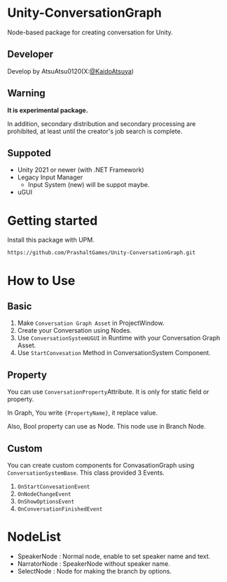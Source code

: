 # Unity-ConversationGraph
Node-based package for creating conversation for Unity.
## Developer
Develop by AtsuAtsu0120(X:[@KaidoAtsuya](https://twitter.com/KaidoAtsuya))
## Warning
**It is experimental package.**

In addition, secondary distribution and secondary processing are prohibited, at least until the creator's job search is complete.

## Suppoted
- Unity 2021 or newer (with .NET Framework)
- Legacy Input Manager
  - Input System (new) will be suppot maybe.
- uGUI
# Getting started
Install this package with UPM.

`https://github.com/PrashaltGames/Unity-ConversationGraph.git`
# How to Use
## Basic
1. Make `Conversation Graph Asset` in ProjectWindow.
2. Create your Conversation using Nodes.
3. Use `ConversationSystemUGUI` in Runtime with your Conversation Graph Asset.
4. Use `StartConvesation` Method in ConversationSystem Component.

## Property
You can use `ConversationProperty`Attribute.
It is only for static field or property.

In Graph, You write `{PropertyName}`, it replace value.

Also, Bool property can use as Node.
This node use in Branch Node.

## Custom
You can create custom components for ConvasationGraph using `ConversationSystemBase`.
This class provided 3 Events.
1. `OnStartConvesationEvent`
2. `OnNodeChangeEvent`
3. `OnShowOptionsEvent`
4. `OnConversationFinishedEvent`
# NodeList
- SpeakerNode : Normal node, enable to set speaker name and text.
- NarratorNode : SpeakerNode without speaker name.
- SelectNode : Node for making the branch by options.

